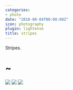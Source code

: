 ```yaml
---
categories:
- photo
date: "2018-08-04T00:00:00Z"
icon: photography
plugin: lightense
title: stripes
---
```


Stripes.

<h1 class="huge-tild">~</h1>

<img src="/public/img/photography/stripes/stripes-1.jpg" data-action="zoom" />
<img src="/public/img/photography/stripes/stripes-2.jpg" data-action="zoom" />
<img src="/public/img/photography/stripes/stripes-3.jpg" data-action="zoom" />
